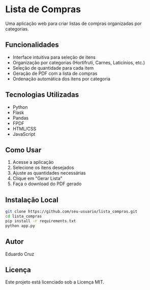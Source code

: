 # Lista de Compras

Uma aplicação web para criar listas de compras organizadas por categorias.

## Funcionalidades

- Interface intuitiva para seleção de itens
- Organização por categorias (Hortifruti, Carnes, Laticínios, etc.)
- Seleção de quantidade para cada item
- Geração de PDF com a lista de compras
- Ordenação automática dos itens por categoria

## Tecnologias Utilizadas

- Python
- Flask
- Pandas
- FPDF
- HTML/CSS
- JavaScript

## Como Usar

1. Acesse a aplicação
2. Selecione os itens desejados
3. Ajuste as quantidades necessárias
4. Clique em "Gerar Lista"
5. Faça o download do PDF gerado

## Instalação Local

```bash
git clone https://github.com/seu-usuario/lista_compras.git
cd lista_compras
pip install -r requirements.txt
python app.py
```
## Autor
Eduardo Cruz
## Licença
Este projeto está licenciado sob a Licença MIT.